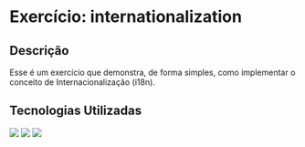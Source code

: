 # Exercício: internationalization

## Descrição

Esse é um exercício que demonstra, de forma simples, como implementar o conceito de Internacionalização (i18n).

## Tecnologias Utilizadas

<img src="https://img.shields.io/static/v1?label=spring%20boot&message=2.3.9.RELEASE&color=green&style=flat&logo=Spring%20Boot"/>
<img src="https://img.shields.io/static/v1?label=bootstrap&message=v5.0&color=purple&style=flat&logo=bootstrap"/>
<img src="https://img.shields.io/static/v1?label=thymeleaf&message=3.0.12.RELEASE&color=green&style=flat&logo=thymeleaf"/>
